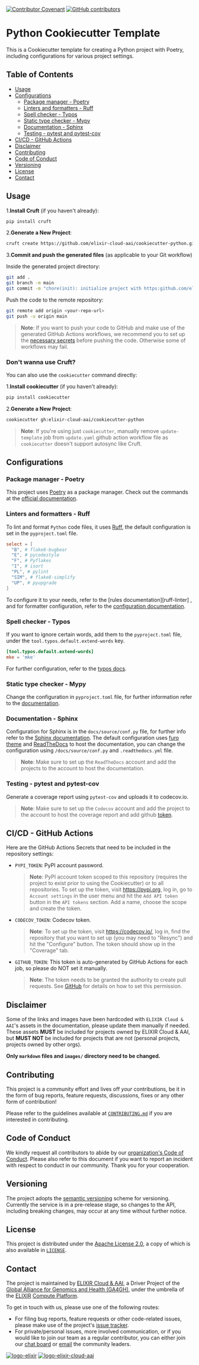 [![Contributor Covenant](https://img.shields.io/badge/Contributor%20Covenant-2.1-4baaaa.svg)][code-of-conduct]
[![GitHub contributors](https://img.shields.io/github/contributors/elixir-cloud-aai/cookiecutter-python)](https://github.com/elixir-cloud-aai/cookiecutter-python/graphs/contributors)

# Python Cookiecutter Template

This is a Cookiecutter template for creating a Python project with Poetry,
including configurations for various project settings.

## Table of Contents

- [Usage](#usage)
- [Configurations](#configurations)
  - [Package manager - Poetry](#package-manager---poetry)
  - [Linters and formatters - Ruff](#linters-and-formatters---ruff)
  - [Spell checker - Typos](#spell-checker---typos)
  - [Static type checker - Mypy](#static-type-checker---mypy)
  - [Documentation - Sphinx](#documentation---sphinx)
  - [Testing - pytest and pytest-cov](#testing---pytest-and-pytest-cov)
- [CI/CD - GitHub Actions](#cicd---github-actions)
- [Disclaimer](#disclaimer)
- [Contributing](#contributing)
- [Code of Conduct](#code-of-conduct)
- [Versioning](#versioning)
- [License](#license)
- [Contact](#contact)

## Usage

1.**Install Cruft** (if you haven't already):

```sh
pip install cruft
```

2.**Generate a New Project**:

```sh
cruft create https://github.com/elixir-cloud-aai/cookiecutter-python.git
```

3.**Commit and push the generated files** (as applicable to your Git workflow)

Inside the generated project directory:

```sh
git add .
git branch -m main
git commit -m "chore(init): initialize project with https:github.com/elixir-cloud-aai/cookiecutter-python.git"
```

Push the code to the remote repository:

```sh
git remote add origin <your-repo-url>
git push -u origin main
```

> **Note**: If you want to push your code to GitHub and make use of the
> generated GitHub Actions workflows, we recommend you to set up the
> [necessary secrets](#cicd---github-actions) before pushing the code.
> Otherwise some of workflows may fail.

### Don't wanna use Cruft?

You can also use the `cookiecutter` command directly:

1.**Install cookiecutter** (if you haven't already):

```sh
pip install cookiecutter
```

2.**Generate a New Project**:

```sh
cookiecutter gh:elixir-cloud-aai/cookiecutter-python
```

> **Note**: If you're using just `cookiecutter`, manually remove
> `update-template` job from `update.yaml` github action workflow file as
> `cookiecutter` doesn't support autosync like Cruft.

## Configurations

### Package manager - Poetry

This project uses [Poetry][poetry-org] as a package manager. Check out the
commands at the [official documentation][poetry-docs].

### Linters and formatters - Ruff

To lint and format `Python` code files, it uses [Ruff][ruff], the default
configuration is set in the `pyproject.toml` file.

```toml
select = [
  "B", # flake8-bugbear
  "E", # pycodestyle
  "F", # Pyflakes
  "I", # isort
  "PL", # pylint
  "SIM", # flake8-simplify
  "UP", # pyupgrade
]
```

To configure it to your needs, refer to the [rules documentation][ruff-linter]
, and for formatter configuration, refer to the [configuration
documentation][ruff-formatter].

### Spell checker - Typos

If you want to ignore certain words, add them to the `pyproject.toml` file,
under the `tool.typos.default.extend-words` key.

```toml
[tool.typos.default.extend-words]
mke = 'mke'
```

For further configuration, refer to the [typos docs][typos-docs].

### Static type checker - Mypy

Change the configuration in `pyproject.toml` file, for further information refer
to the [documentation][mypy-config].

### Documentation - Sphinx

Configuration for Sphinx is in the `docs/source/conf.py` file, for further info
refer to the [Sphinx documentation][sphinx-docs]. The default configuration uses
[furo theme][furo] and [ReadTheDocs][rtd] to host the documentation, you can
change the configuration using `/docs/source/conf.py` and `.readthedocs.yml`
file.

> **Note**: Make sure to set up the `ReadTheDocs` account and add the projects
> to the account to host the documentation.

### Testing - pytest and pytest-cov

Generate a coverage report using `pytest-cov` and uploads it to codecov.io.

> **Note**: Make sure to set up the `Codecov` account and add the project to 
> the account to host the coverage report and add github
> [token](#cicd---github-actions).

## CI/CD - GitHub Actions

Here are the GitHub Actions Secrets that need to be included in the repository
settings:

- `PYPI_TOKEN`: PyPI account password.

    > **Note**: PyPI account token scoped to this repository (requires the
    > project to exist prior to using the Cookiecutter) or to all repositories.
    > To set up the token, visit <https://pypi.org>, log in, go to
    > `Account settings` in the user menu and hit the `Add API token` button in
    > the `API tokens` section. Add a name, choose the scope and create the
    > token.

- `CODECOV_TOKEN`: Codecov token.

    > **Note**: To set up the token, visit <https://codecov.io/>, log in, find the
    > repository that you want to set up (you may need to "Resync") and hit the
    > "Configure" button. The token should show up in the "Coverage" tab.

- `GITHUB_TOKEN`: This token is auto-generated by GitHub Actions for each job,
    so please do NOT set it manually.

    > **Note**: The token needs to be granted the authority to create pull
    > requests. See [GitHub][gh-update-token] for details on how to set this permission.

## Disclaimer

Some of the links and images have been hardcoded with `ELIXIR Cloud & AAI`'s
assets in the documentation, please update them manually if needed. These assets
**MUST** be included for projects owned by ELIXIR Cloud & AAI, but **MUST NOT**
be included for projects that are not (personal projects, projects owned by
other orgs).

**Only `markdown` files and `images/` directory need to be changed.**

## Contributing

This project is a community effort and lives off _your_ contributions, be it in
the form of bug reports, feature requests, discussions, fixes or any other form
of contribution!

Please refer to the guidelines available at [`CONTRIBUTING.md`][contributing] if
you are interested in contributing.

## Code of Conduct

We kindly request all contributors to abide by our
[organization's Code of Conduct][code-of-conduct]. Please also refer to this
document if you want to report an incident with respect to conduct in our
community. Thank you for your cooperation.

## Versioning

The project adopts the [semantic versioning][semver] scheme for versioning.
Currently the service is in a pre-release stage, so changes to the API,
including breaking changes, may occur at any time without further notice.

## License

This project is distributed under the [Apache License 2.0][badge-license-url], a
copy of which is also available in [`LICENSE`][license].

## Contact

The project is maintained by [ELIXIR Cloud & AAI][elixir-cloud-aai], a Driver
Project of the [Global Alliance for Genomics and Health (GA4GH)][ga4gh], under
the umbrella of the [ELIXIR][elixir] [Compute Platform][elixir-compute].

To get in touch with us, please use one of the following routes:

- For filing bug reports, feature requests or other code-related issues,
    please make use of the project's
    [issue tracker](https://github.com/elixir-cloud-aai/cookiecutter-python/issues).
- For private/personal issues, more involved communication, or if you would
    like to join our team as a regular contributor, you can either join our
    [chat board][badge-chat-url] or [email] the community leaders.

[![logo-elixir]][elixir] [![logo-elixir-cloud-aai]][elixir-cloud-aai]

[badge-chat-url]: https://join.slack.com/t/elixir-cloud/shared_invite/enQtNzA3NTQ5Mzg2NjQ3LTZjZGI1OGQ5ZTRiOTRkY2ExMGUxNmQyODAxMDdjM2EyZDQ1YWM0ZGFjOTJhNzg5NjE0YmJiZTZhZDVhOWE4MWM
[badge-license-url]: http://www.apache.org/licenses/LICENSE-2.0
[code-of-conduct]: https://elixir-cloud-aai.github.io/about/code-of-conduct/
[contributing]: https://elixir-cloud-aai.github.io/guides/guide-contributor/
[elixir]: https://elixir-europe.org/
[elixir-cloud-aai]: https://elixir-cloud.dcc.sib.swiss/
[elixir-compute]: https://elixir-europe.org/platforms/compute
[email]: mailto:cloud-service@elixir-europe.org
[ga4gh]: https://ga4gh.org/
[gh-update-token]: https://github.blog/changelog/2022-05-03-github-actions-prevent-github-actions-from-creating-and-approving-pull-requests/
[license]: LICENSE
[logo-elixir]: images/logo-elixir.svg
[logo-elixir-cloud-aai]: images/logo-elixir-cloud-aai.svg
[poetry-org]: https://python-poetry.org/
[poetry-docs]: https://python-poetry.org/docs/cli/
[ruff]: https://docs.astral.sh/ruff
[ruff-formatter]: https://docs.astral.sh/ruff/formatter
[typos-docs]: https://pypi.org/project/typos/
[mypy-config]: https://mypy.readthedocs.io/en/stable/config_file.html
[sphinx-docs]: https://www.sphinx-doc.org/en/master/usage/configuration.html
[furo]: https://pradyunsg.me/furo/quickstart/
[rtd]: https://readthedocs.org/
[semver]: https://semver.org/
